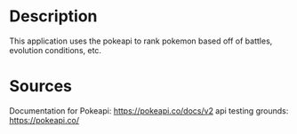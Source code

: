 # Description
This application uses the pokeapi to rank pokemon based off of battles, evolution conditions, etc.

# Sources
Documentation for Pokeapi: https://pokeapi.co/docs/v2
api testing grounds: https://pokeapi.co/
